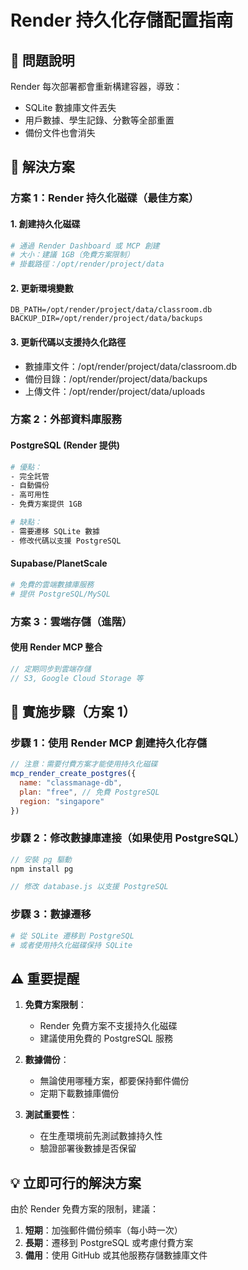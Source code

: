 # Render 持久化存儲配置指南

## 🎯 問題說明
Render 每次部署都會重新構建容器，導致：
- SQLite 數據庫文件丟失
- 用戶數據、學生記錄、分數等全部重置
- 備份文件也會消失

## 💾 解決方案

### 方案 1：Render 持久化磁碟（最佳方案）

#### 1. 創建持久化磁碟
```bash
# 通過 Render Dashboard 或 MCP 創建
# 大小：建議 1GB（免費方案限制）
# 掛載路徑：/opt/render/project/data
```

#### 2. 更新環境變數
```env
DB_PATH=/opt/render/project/data/classroom.db
BACKUP_DIR=/opt/render/project/data/backups
```

#### 3. 更新代碼以支援持久化路徑
- 數據庫文件：/opt/render/project/data/classroom.db  
- 備份目錄：/opt/render/project/data/backups
- 上傳文件：/opt/render/project/data/uploads

### 方案 2：外部資料庫服務

#### PostgreSQL (Render 提供)
```bash
# 優點：
- 完全託管
- 自動備份
- 高可用性
- 免費方案提供 1GB

# 缺點：
- 需要遷移 SQLite 數據
- 修改代碼以支援 PostgreSQL
```

#### Supabase/PlanetScale
```bash
# 免費的雲端數據庫服務
# 提供 PostgreSQL/MySQL
```

### 方案 3：雲端存儲（進階）

#### 使用 Render MCP 整合
```javascript
// 定期同步到雲端存儲
// S3, Google Cloud Storage 等
```

## 🚀 實施步驟（方案 1）

### 步驟 1：使用 Render MCP 創建持久化存儲
```javascript
// 注意：需要付費方案才能使用持久化磁碟
mcp_render_create_postgres({
  name: "classmanage-db",
  plan: "free", // 免費 PostgreSQL
  region: "singapore"
})
```

### 步驟 2：修改數據庫連接（如果使用 PostgreSQL）
```javascript
// 安裝 pg 驅動
npm install pg

// 修改 database.js 以支援 PostgreSQL
```

### 步驟 3：數據遷移
```bash
# 從 SQLite 遷移到 PostgreSQL
# 或者使用持久化磁碟保持 SQLite
```

## ⚠️ 重要提醒

1. **免費方案限制**：
   - Render 免費方案不支援持久化磁碟
   - 建議使用免費的 PostgreSQL 服務

2. **數據備份**：
   - 無論使用哪種方案，都要保持郵件備份
   - 定期下載數據庫備份

3. **測試重要性**：
   - 在生產環境前先測試數據持久性
   - 驗證部署後數據是否保留

## 💡 立即可行的解決方案

由於 Render 免費方案的限制，建議：

1. **短期**：加強郵件備份頻率（每小時一次）
2. **長期**：遷移到 PostgreSQL 或考慮付費方案
3. **備用**：使用 GitHub 或其他服務存儲數據庫文件
